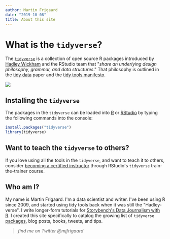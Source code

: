 ```yaml
---
author: Martin Frigaard
date: "2019-10-08"
title: About this site
---
```


# What is the `tidyverse`?

The [`tidyverse`](https://en.wikipedia.org/wiki/Tidyverse) is a collection of open source R packages introduced by [Hadley Wickham](http://hadley.nz/) and the RStudio team that "*share an underlying design philosophy, grammar, and data structures*." That philosophy is outlined in the [tidy data](https://vita.had.co.nz/papers/tidy-data.pdf) paper and the [tidy tools manifesto](https://cran.r-project.org/web/packages/tidyverse/vignettes/manifesto.html).

![](/./about_files/tidyverse-tips-logo.jpg)

## Installing the `tidyverse`

The packages in the `tidyverse` can be loaded into [R](https://cran.r-project.org/) or [RStudio](https://rstudio.com/) by typing the following commands into the console: 

```r
install.packages("tidyverse")
library(tidyverse)
```

## Want to teach the `tidyverse` to others?

If you love using all the tools in the `tidyverse`, and want to teach it to others, consider [becoming a certified instructor](https://education.rstudio.com/trainers#info) 
through RStudio's `tidyverse` train-the-trainer course.

## Who am I?

My name is Martin Frigaard. I'm a data scientist and writer. I've been using R since 2009, and started using tidy tools back when it was still the "Hadley-verse". I write longer-form tutorials for [Storybench's Data Journalism with R](http://www.storybench.org/category/data-journalism-in-r/). I created this site specifically to catalog the growing list of `tidyverse` [packages](https://www.tidyverse.org/packages/), blog posts, books, tweets, and tips. 



> *find me on Twitter @mjfrigaard*
